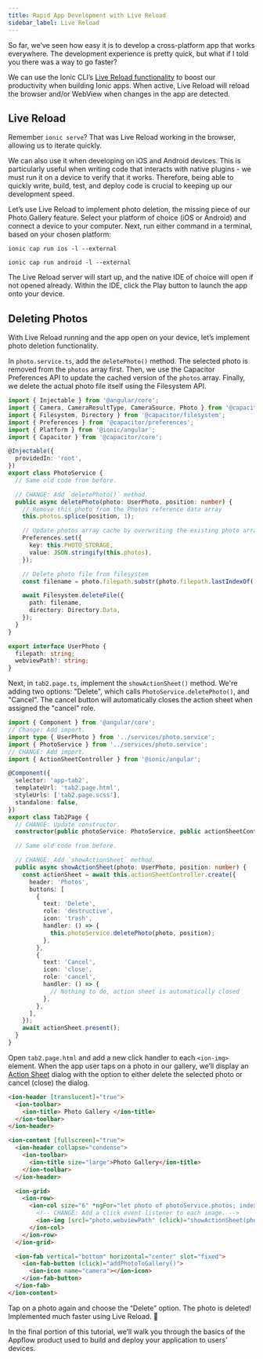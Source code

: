 ```yaml
---
title: Rapid App Development with Live Reload
sidebar_label: Live Reload
---
```


<head>
  <title>Rapid App Development with Live Reload with Angular | Ionic Capacitor Camera</title>
  <meta
    name="description"
    content="Use the Ionic CLI’s Live Reload functionality to boost your productivity when building Ionic apps. Learn how you can utilize rapid app development."
  />
</head>

So far, we’ve seen how easy it is to develop a cross-platform app that works everywhere. The development experience is pretty quick, but what if I told you there was a way to go faster?

We can use the Ionic CLI’s [Live Reload functionality](../../cli/livereload.md) to boost our productivity when building Ionic apps. When active, Live Reload will reload the browser and/or WebView when changes in the app are detected.

## Live Reload

Remember `ionic serve`? That was Live Reload working in the browser, allowing us to iterate quickly.

We can also use it when developing on iOS and Android devices. This is particularly useful when writing code that interacts with native plugins - we must run it on a device to verify that it works. Therefore, being able to quickly write, build, test, and deploy code is crucial to keeping up our development speed.

Let’s use Live Reload to implement photo deletion, the missing piece of our Photo Gallery feature. Select your platform of choice (iOS or Android) and connect a device to your computer. Next, run either command in a terminal, based on your chosen platform:

```shell
ionic cap run ios -l --external

ionic cap run android -l --external
```

The Live Reload server will start up, and the native IDE of choice will open if not opened already. Within the IDE, click the Play button to launch the app onto your device.

## Deleting Photos

With Live Reload running and the app open on your device, let’s implement photo deletion functionality.

In `photo.service.ts`, add the `deletePhoto()` method. The selected photo is removed from the `photos` array first. Then, we use the Capacitor Preferences API to update the cached version of the `photos` array. Finally, we delete the actual photo file itself using the Filesystem API.

```ts
import { Injectable } from '@angular/core';
import { Camera, CameraResultType, CameraSource, Photo } from '@capacitor/camera';
import { Filesystem, Directory } from '@capacitor/filesystem';
import { Preferences } from '@capacitor/preferences';
import { Platform } from '@ionic/angular';
import { Capacitor } from '@capacitor/core';

@Injectable({
  providedIn: 'root',
})
export class PhotoService {
  // Same old code from before.

  // CHANGE: Add `deletePhoto()` method.
  public async deletePhoto(photo: UserPhoto, position: number) {
    // Remove this photo from the Photos reference data array
    this.photos.splice(position, 1);

    // Update photos array cache by overwriting the existing photo array
    Preferences.set({
      key: this.PHOTO_STORAGE,
      value: JSON.stringify(this.photos),
    });

    // Delete photo file from filesystem
    const filename = photo.filepath.substr(photo.filepath.lastIndexOf('/') + 1);

    await Filesystem.deleteFile({
      path: filename,
      directory: Directory.Data,
    });
  }
}

export interface UserPhoto {
  filepath: string;
  webviewPath?: string;
}
```

Next, in `tab2.page.ts`, implement the `showActionSheet()` method. We're adding two options: "Delete", which calls `PhotoService.deletePhoto()`, and "Cancel". The cancel button will automatically closes the action sheet when assigned the "cancel" role.

```ts
import { Component } from '@angular/core';
// Change: Add import.
import type { UserPhoto } from '../services/photo.service';
import { PhotoService } from '../services/photo.service';
// CHANGE: Add import.
import { ActionSheetController } from '@ionic/angular';

@Component({
  selector: 'app-tab2',
  templateUrl: 'tab2.page.html',
  styleUrls: ['tab2.page.scss'],
  standalone: false,
})
export class Tab2Page {
  // CHANGE: Update constructor.
  constructor(public photoService: PhotoService, public actionSheetController: ActionSheetController) {}

  // Same old code from before.

  // CHANGE: Add `showActionSheet` method.
  public async showActionSheet(photo: UserPhoto, position: number) {
    const actionSheet = await this.actionSheetController.create({
      header: 'Photos',
      buttons: [
        {
          text: 'Delete',
          role: 'destructive',
          icon: 'trash',
          handler: () => {
            this.photoService.deletePhoto(photo, position);
          },
        },
        {
          text: 'Cancel',
          icon: 'close',
          role: 'cancel',
          handler: () => {
            // Nothing to do, action sheet is automatically closed
          },
        },
      ],
    });
    await actionSheet.present();
  }
}
```

Open `tab2.page.html` and add a new click handler to each `<ion-img>` element. When the app user taps on a photo in our gallery, we’ll display an [Action Sheet](../../api/action-sheet.md) dialog with the option to either delete the selected photo or cancel (close) the dialog.

```html
<ion-header [translucent]="true">
  <ion-toolbar>
    <ion-title> Photo Gallery </ion-title>
  </ion-toolbar>
</ion-header>

<ion-content [fullscreen]="true">
  <ion-header collapse="condense">
    <ion-toolbar>
      <ion-title size="large">Photo Gallery</ion-title>
    </ion-toolbar>
  </ion-header>

  <ion-grid>
    <ion-row>
      <ion-col size="6" *ngFor="let photo of photoService.photos; index as position">
        <!-- CHANGE: Add a click event listener to each image. -->
        <ion-img [src]="photo.webviewPath" (click)="showActionSheet(photo, position)"></ion-img>
      </ion-col>
    </ion-row>
  </ion-grid>

  <ion-fab vertical="bottom" horizontal="center" slot="fixed">
    <ion-fab-button (click)="addPhotoToGallery()">
      <ion-icon name="camera"></ion-icon>
    </ion-fab-button>
  </ion-fab>
</ion-content>
```

Tap on a photo again and choose the “Delete” option. The photo is deleted! Implemented much faster using Live Reload. 💪

In the final portion of this tutorial, we’ll walk you through the basics of the Appflow product used to build and deploy your application to users' devices.
